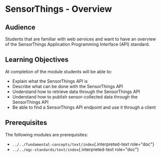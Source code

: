 # SensorThings - Overview

## Audience

Students that are familiar with web services and want to have an
overview of the SensorThings Application Programming Interface (API)
standard.

## Learning Objectives

At completion of the module students will be able to:

-   Explain what the SensorThings API is
-   Describe what can be done with the SensorThings API
-   Understand how to retrieve data through the SensorThings API
-   Understand how to publish sensor-collected data through the
    SensorThings API
-   Be able to find a SensorThings API endpoint and use it through a
    client

## Prerequisites

The following modules are prerequisites:

-   `../../fundamental-concepts/text/index`{.interpreted-text
    role="doc"}
-   `../../ogc-standards/text/index`{.interpreted-text role="doc"}
